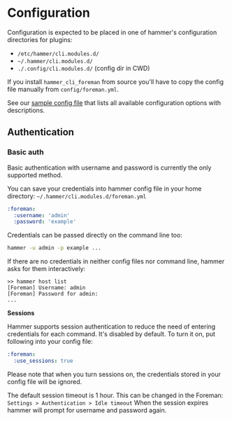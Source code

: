 Configuration
=============

Configuration is expected to be placed in one of hammer's configuration directories for plugins:
- `/etc/hammer/cli.modules.d/`
- `~/.hammer/cli.modules.d/`
- `./.config/cli.modules.d/` (config dir in CWD)

If you install `hammer_cli_foreman` from source you'll have to copy the config file manually
from `config/foreman.yml`.

See our [sample config file](https://github.com/theforeman/hammer-cli-foreman/blob/master/config/foreman.yml)
that lists all available configuration options with descriptions.

## Authentication
### Basic auth
Basic authentication with username and password is currently the only supported method.

You can save your credentials into hammer config file in your home directory:
`~/.hammer/cli.modules.d/foreman.yml`
```yaml
:foreman:
  :username: 'admin'
  :password: 'example'
```

Credentials can be passed directly on the command line too:
```bash
hammer -u admin -p example ...
```

If there are no credentials in neither config files nor command line, hammer asks for them interactively:
```
>> hammer host list
[Foreman] Username: admin
[Foreman] Password for admin:
...
```

**Sessions**

Hammer supports session authentication to reduce the need of entering credentials for each command.
It's disabled by default. To turn it on, put following into your config file:
```yaml
:foreman:
  :use_sessions: true
```
Please note that when you turn sessions on, the credentials stored in your config file will be ignored.

The default session timeout is 1 hour. This can be changed in the Foreman: `Settings > Authentication > Idle timeout`
When the session expires hammer will prompt for username and password again.
